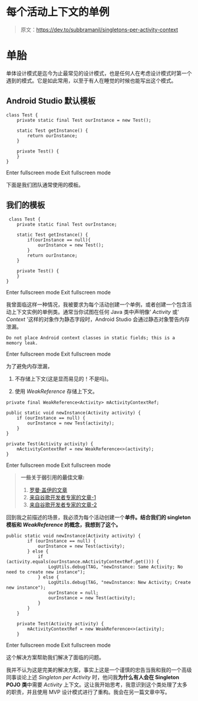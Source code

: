 # 每个活动上下文的单例

> 原文：<https://dev.to/subbramanil/singletons-per-activity-context>

# 单胎

单体设计模式是迄今为止最常见的设计模式，也是任何人在考虑设计模式时第一个遇到的模式。它是如此常用，以至于有人在睡觉的时候也能写出这个模式。

## Android Studio 默认模板

```
class Test {
    private static final Test ourInstance = new Test();

    static Test getInstance() {
        return ourInstance;
    }

    private Test() {
    }
} 
```

Enter fullscreen mode Exit fullscreen mode

下面是我们团队通常使用的模板。

## 我们的模板

```
 class Test {
    private static final Test ourInstance;

    static Test getInstance() {
        if(ourInstance == null){
            ourInstance = new Test();
        }
        return ourInstance;
    }

    private Test() {
    }
} 
```

Enter fullscreen mode Exit fullscreen mode

我曾面临这样一种情况，我被要求为每个活动创建一个单例，或者创建一个包含活动上下文实例的单例类。通常当你试图在任何 Java 类中声明像' *Activity* 或' *Context* '这样的对象作为静态字段时，Android Studio 会通过静态对象警告内存泄漏。

```
Do not place Android context classes in static fields; this is a memory leak. 
```

Enter fullscreen mode Exit fullscreen mode

为了避免内存泄漏，

1.  不存储上下文(这是显而易见的！不是吗)。

2.  使用 *WeakReference* 存储上下文。

```
private final WeakReference<Activity> mActivityContextRef;

public static void newInstance(Activity activity) {
    if (ourInstance == null) {
        ourInstance = new Test(activity);
    }
}

private Test(Activity activity) {
    mActivityContextRef = new WeakReference<>(activity);
} 
```

Enter fullscreen mode Exit fullscreen mode

> **一些关于弱引用的最佳文章:**
> 
> 1.  [罗曼·盖伊的文章](http://www.curious-creature.com/2008/12/18/avoid-memory-leaks-on-android/)
> 2.  [来自谷歌开发者专家的文章-1](https://medium.com/google-developer-experts/finally-understanding-how-references-work-in-android-and-java-26a0d9c92f83)
> 3.  [来自谷歌开发者专家的文章-2](https://medium.com/google-developer-experts/weakreference-in-android-dd1e66b9be9d)

回到我之前描述的场景，我必须为每个活动创建一个**单件。结合我们的 singleton 模板和 *WeakReference* 的概念，我想到了这个。** 

```
public static void newInstance(Activity activity) {
        if (ourInstance == null) {
            ourInstance = new Test(activity);
        } else {
            if (activity.equals(ourInstance.mActivityContextRef.get())) {
                LogUtils.debug(TAG, "newInstance: Same Activity; No need to create new instance");
            } else {
                LogUtils.debug(TAG, "newInstance: New Activity; Create new instance");
                ourInstance = null;
                ourInstance = new Test(activity);
            }
        }
    }

    private Test(Activity activity) {
        mActivityContextRef = new WeakReference<>(activity);
    } 
```

Enter fullscreen mode Exit fullscreen mode

这个解决方案帮助我们解决了面临的问题。

我并不认为这是完美的解决方案，事实上这是一个谨慎的忠告当我和我的一个高级同事谈论上述 *Singleton per Activity* 时，他问我**为什么有人会在 Singleton POJO 类**中需要 *Activity* 上下文。这让我开始思考，我意识到这个类处理了太多的职责，并且使用 MVP 设计模式进行了重构。我会在另一篇文章中写。